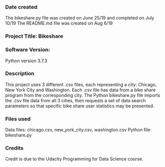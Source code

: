 ### Date created
The bikeshare.py file was created on June 25/19 and completed on July 10/19
The README.md file was created on Aug 6/19

### Project Title: Bikeshare

### Software Version:
Python version 3.7.3

### Description
This project uses 3 different .csv files, each representing a city:
Chicago, New York City and Washington. Each .csv file has data from a bike share
program from the corresponding city. The Python bikeshare.py file imports the
.csv file data from all 3 cities, then requests a set of data search
parameters so that specific bike share user statistics may be presented.

### Files used
Data files: chicago.csv, new_york_city.csv, washington.csv
Python file: bikeshare.py

### Credits
Credit is due to the Udacity Programming for Data Science course.
